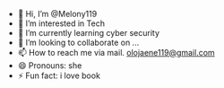 - 👋 Hi, I’m @Melony119
- 👀 I’m interested in Tech
- 🌱 I’m currently learning cyber security 
- 💞️ I’m looking to collaborate on ...
- 📫 How to reach me via mail. olojaene119@gmail.com
- 😄 Pronouns: she
- ⚡ Fun fact: i love book

<!---
Melony119/Melony119 is a ✨ special ✨ repository because its `README.md` (this file) appears on your GitHub profile.
You can click the Preview link to take a look at your changes.
--->
